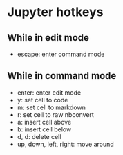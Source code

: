 # Jupyter hotkeys

## While in edit mode

* escape: enter command mode

## While in command mode

* enter: enter edit mode
* y: set cell to code
* m: set cell to markdown
* r: set cell to raw nbconvert
* a: insert cell above
* b: insert cell below
* d, d: delete cell
* up, down, left, right: move around
